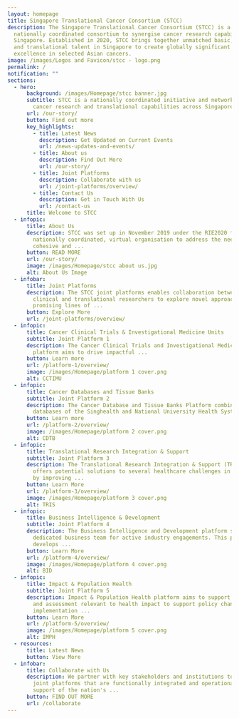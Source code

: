 ```yaml
---
layout: homepage
title: Singapore Translational Cancer Consortium (STCC)
description: The Singapore Translational Cancer Consortium (STCC) is a
  nationally coordinated consortium to synergise cancer research capabilities in
  Singapore. Established in 2020, STCC brings together unmatched basic, clinical
  and translational talent in Singapore to create globally significant peaks of
  excellence in selected Asian cancers.
image: /images/Logos and Favicon/stcc - logo.png
permalink: /
notification: ""
sections:
  - hero:
      background: /images/Homepage/stcc banner.jpg
      subtitle: STCC is a nationally coordinated initiative and network to synergise
        cancer research and translational capabilities across Singapore
      url: /our-story/
      button: Find out more
      key_highlights:
        - title: Latest News
          description: Get Updated on Current Events
          url: /news-updates-and-events/
        - title: About us
          description: Find Out More
          url: /our-story/
        - title: Joint Platforms
          description: Collaborate with us
          url: /joint-platforms/overview/
        - title: Contact Us
          description: Get in Touch With Us
          url: /contact-us
      title: Welcome to STCC
  - infopic:
      title: About Us
      description: STCC was set up in November 2019 under the RIE2020 funding as a
        nationally coordinated, virtual organisation to address the need for a
        cohesive and ...
      button: READ MORE
      url: /our-story/
      image: /images/Homepage/stcc about us.jpg
      alt: About Us Image
  - infobar:
      title: Joint Platforms
      description: The STCC joint platforms enables collaboration between basic,
        clinical and translational researchers to explore novel approaches, push
        promising lines of ...
      button: Explore More
      url: /joint-platforms/overview/
  - infopic:
      title: Cancer Clinical Trials & Investigational Medicine Units
      subtitle: Joint Platform 1
      description: The Cancer Clinical Trials and Investigational Medicine Units
        platform aims to drive impactful ...
      button: Learn more
      url: /platform-1/overview/
      image: /images/Homepage/platform 1 cover.png
      alt: CCTIMU
  - infopic:
      title: Cancer Databases and Tissue Banks
      subtitle: Joint Platform 2
      description: The Cancer Database and Tissue Banks Platform combines existing
        databases of the Singhealth and National University Health System ...
      button: Learn more
      url: /platform-2/overview/
      image: /images/Homepage/platform 2 cover.png
      alt: CDTB
  - infopic:
      title: Translational Research Integration & Support
      subtitle: Joint Platform 3
      description: The Translational Research Integration & Support (TRIS) platform
        offers potential solutions to several healthcare challenges in oncology
        by improving ...
      button: Learn More
      url: /platform-3/overview/
      image: /images/Homepage/platform 3 cover.png
      alt: TRIS
  - infopic:
      title: Business Intelligence & Development
      subtitle: Joint Platform 4
      description: The Business Intelligence and Development platform serves as STCC’s
        dedicated business team for active industry engagements. This platform
        develops ...
      button: Learn More
      url: /platform-4/overview/
      image: /images/Homepage/platform 4 cover.png
      alt: BID
  - infopic:
      title: Impact & Population Health
      subtitle: Joint Platform 5
      description: Impact & Population Health platform aims to support data generation
        and assessment relevant to health impact to support policy change and
        implementation ...
      button: Learn More
      url: /platform-5/overview/
      image: /images/Homepage/platform 5 cover.png
      alt: IMPH
  - resources:
      title: Latest News
      button: View More
  - infobar:
      title: Collaborate with Us
      description: We partner with key stakeholders and institutions to implement
        joint platforms that are functionally integrated and operational in
        support of the nation's ...
      button: FIND OUT MORE
      url: /collaborate
---
```

